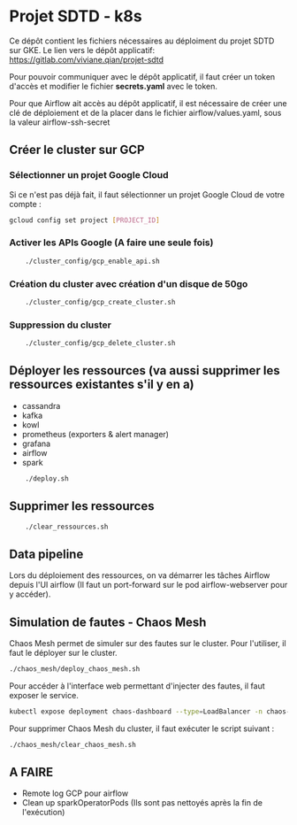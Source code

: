 # Projet SDTD - k8s
Ce dépôt contient les fichiers nécessaires au déploiment du projet SDTD sur GKE.
Le lien vers le dépôt applicatif: https://gitlab.com/viviane.qian/projet-sdtd

Pour pouvoir communiquer avec le dépôt applicatif, il faut créer un token d'accès et modifier le fichier **secrets.yaml** avec le token.

Pour que Airflow ait accès au dépôt applicatif, il est nécessaire de créer une clé de déploiement et de la placer dans le fichier airflow/values.yaml, sous la valeur airflow-ssh-secret

## Créer le cluster sur GCP

### Sélectionner un projet Google Cloud
Si ce n'est pas déjà fait, il faut sélectionner un projet Google Cloud de votre compte :
```bash
gcloud config set project [PROJECT_ID]
```

### Activer les APIs Google (A faire une seule fois)

```bash
    ./cluster_config/gcp_enable_api.sh
```

### Création du cluster avec création d'un disque de 50go

```bash
    ./cluster_config/gcp_create_cluster.sh
```

### Suppression du cluster

```bash
    ./cluster_config/gcp_delete_cluster.sh
```

## Déployer les ressources (va aussi supprimer les ressources existantes s'il y en a)

- cassandra
- kafka
- kowl
- prometheus (exporters & alert manager)
- grafana
- airflow
- spark

```bash
    ./deploy.sh
```

## Supprimer les ressources

```bash
    ./clear_ressources.sh
```

## Data pipeline
Lors du déploiement des ressources, on va démarrer les tâches Airflow depuis l'UI airflow (Il faut un port-forward sur le pod airflow-webserver pour y accéder).


## Simulation de fautes - Chaos Mesh
Chaos Mesh permet de simuler sur des fautes sur le cluster. Pour l'utiliser, il faut le déployer sur le cluster.
```bash
./chaos_mesh/deploy_chaos_mesh.sh
```

Pour accéder à l'interface web permettant d'injecter des fautes, il faut exposer le service.
```bash
kubectl expose deployment chaos-dashboard --type=LoadBalancer -n chaos-mesh --name=chaos-dashboard-loadbalancer
```

Pour supprimer Chaos Mesh du cluster, il faut exécuter le script suivant :
```bash
./chaos_mesh/clear_chaos_mesh.sh
```

## A FAIRE
- Remote log GCP pour airflow
- Clean up sparkOperatorPods (Ils sont pas nettoyés après la fin de l'exécution)
